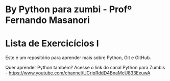 # By Python para zumbi - Profº Fernando Masanori
# Lista de Exercicícios I

Este é um repositório para aprender mais sobre Python, Git e GitHub.

Quer aprender Python também?
Acesse o link do canal Python para Zumbis - https://www.youtube.com/channel/UCripRddD4BnaMcU833ExuwA
